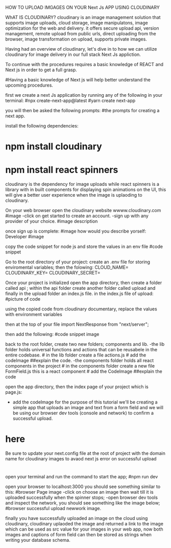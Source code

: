 HOW TO UPLOAD IMGAGES ON YOUR Next Js APP USING CLOUDINARY

WhAT IS CLOUDINARY? 
cloudinary is an image management solution that supports image uploads, cloud storage, image manipulatons, image optimization for the web and delivery. 
it offers secure upload api, version management, remote upload from public urls, direct uploading from the browser, image transformation on upload, supports private images.

Having had an overview of cloudinary, let's dive in to how we can utilize cloudinary for image delivery in our full stack Next Js appliction.

To continue with the procedures requires a basic knowledge of REACT and Next js in order to get a full grasp.

#Having a basic knowledge of Next js will help better understand the upcoming procedures.

first we create a next Js application by running any of the following in your terminal: 
#npx create-next-app@latest
#yarn create next-app

you will then be asked the following prompts:
#the prompts for creating a next app.


install the following dependencies:
# npm install cloudinary
# npm install react spinners
cloudinary is the dependency for image uploads while react spinners is a library with in built components for displaying spin animations on the UI, this will give a better user experience when the image is uplaoding to cloudinary.



On your web browser open the cloudinary website wwww.cloudinary.com #image
-click on get started to create an account.
-sign up with any provider of your choice.
#image description

once sign up is complete: #image
how would you describe yorself: Developer 
#image

copy the code snippet for node js and store the values in an env file 
#code snippet 




Go to the root directory of your project:
create an .env file for storing enviromental variables;
then the folowing:
CLOUD_NAME=
CLOUDINARY_KEY=
CLOUDINARY_SECRET=



Once your project is initialized open the app directory, then create a folder called api ; within the api folder create another folder called upload and finally in the upload folder an index.js file.
in the index.js file of upload:
#picture of code

using the copied code from cloudinary documentary, replace the values with environment variables 

then at the top of your file import NextResponse from "next/server";

then add the following:
#code snippet image

back to the root folder, create two new folders; components and lib.
-the lib folder holds universal functions and actions that can be reusabele in the entire codebase.
    # in the lib folder create a file actions.js
    # add the codeImage
        ##explain the code.
-the components folder holds all react components in the project
    # in the components folder create a new file FormField.js this is a react component
    # add the CodeImage
        ##explain the code



 open the app directory,  then the index page of your project which is page.js:
 - add the codeImage
for the purpose of this tutorial we'll be creating a simple app that uploads an image and text from a form field and we will be using our browser dev tools (console and network) to confirm a successful upload.




# here

Be sure to update your next.config file at the root of project  with the domain name for cloudinary images to avaod next js error on successful upload
#

open your terminal and run the command to start the app;
    #npm run dev

open your browser to localhost:3000 you should see something similar to this:
    #browser Page image
-click on choose an image then wait till it is uploaded successfully when the spinner stops;
-open browser dev tools and inspect the network, you should see something like the image below;
    #browser successful upload newwork image.


finally you have successfully uploaded an image on the cloud using cloudinary, cloudinary uplaoded the image and returned a link to the image which can be used as src value for your images in your web app, now both images and captions of form field can then be stored as strings when writing your database schema.
